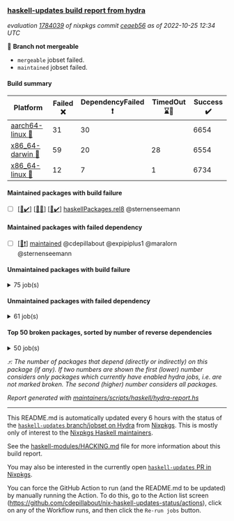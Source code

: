 ### [haskell-updates build report from hydra](https://hydra.nixos.org/jobset/nixpkgs/haskell-updates)
*evaluation [1784039](https://hydra.nixos.org/eval/1784039) of nixpkgs commit [ceaeb56](https://github.com/NixOS/nixpkgs/commits/ceaeb561339694b93e9920c88c0d85b774090a0f) as of 2022-10-25 12:34 UTC*

:red_circle: **Branch not mergeable**
  * `mergeable` jobset failed.
  * `maintained` jobset failed.

#### Build summary

 | Platform | Failed :x: | DependencyFailed :heavy_exclamation_mark: | TimedOut :hourglass::no_entry_sign: | Success :heavy_check_mark: | 
 | --- | --- | --- | --- | --- | 
 | [aarch64-linux :iphone:](https://hydra.nixos.org/eval/1784039?filter=.aarch64-linux) | 31 | 30 |  | 6654 | 
 | [x86_64-darwin :apple:](https://hydra.nixos.org/eval/1784039?filter=.x86_64-darwin) | 59 | 20 | 28 | 6554 | 
 | [x86_64-linux :penguin:](https://hydra.nixos.org/eval/1784039?filter=.x86_64-linux) | 12 | 7 | 1 | 6734 | 
#### Maintained packages with build failure
- [ ] [[:iphone::heavy_check_mark:]](https://hydra.nixos.org/build/196421807) [[:apple::x:]](https://hydra.nixos.org/build/196413209) [[:penguin::heavy_check_mark:]](https://hydra.nixos.org/build/196423566) [haskellPackages.rel8](https://hydra.nixos.org/eval/1784039?filter=haskellPackages.rel8) @sternenseemann
#### Maintained packages with failed dependency
- [ ] [[:penguin::heavy_exclamation_mark:]](https://hydra.nixos.org/build/196426878) [maintained](https://hydra.nixos.org/eval/1784039?filter=maintained) @cdepillabout @expipiplus1 @maralorn @sternenseemann
#### Unmaintained packages with build failure
<details><summary>75 job(s) </summary>

- [ ] [[:iphone::x:]](https://hydra.nixos.org/build/196419181) [[:apple::heavy_check_mark:]](https://hydra.nixos.org/build/196410503) [[:penguin::heavy_check_mark:]](https://hydra.nixos.org/build/196413801) [haskellPackages.OrderedBits](https://hydra.nixos.org/eval/1784039?filter=haskellPackages.OrderedBits)  :arrow_heading_up: 5 | 36
- [ ] [[:iphone::heavy_check_mark:]](https://hydra.nixos.org/build/196404777) [[:apple::x:]](https://hydra.nixos.org/build/196416838) [[:penguin::heavy_check_mark:]](https://hydra.nixos.org/build/196420870) [haskellPackages.persistent-postgresql](https://hydra.nixos.org/eval/1784039?filter=haskellPackages.persistent-postgresql)  :arrow_heading_up: 5 | 24
- [ ] [[:iphone::x:]](https://hydra.nixos.org/build/196410164) [[:apple::heavy_check_mark:]](https://hydra.nixos.org/build/196411832) [[:penguin::heavy_check_mark:]](https://hydra.nixos.org/build/196412240) [haskellPackages.hw-json-simd](https://hydra.nixos.org/eval/1784039?filter=haskellPackages.hw-json-simd)  :arrow_heading_up: 4 | 8
- [ ] [[:iphone::x:]](https://hydra.nixos.org/build/196404666) [[:apple::heavy_check_mark:]](https://hydra.nixos.org/build/196419446) [[:penguin::heavy_check_mark:]](https://hydra.nixos.org/build/196404874) [haskellPackages.hw-simd](https://hydra.nixos.org/eval/1784039?filter=haskellPackages.hw-simd)  :arrow_heading_up: 4 | 8
- [ ] [[:iphone::x:]](https://hydra.nixos.org/build/196424852) [[:apple::x:]](https://hydra.nixos.org/build/196404831) [[:penguin::x:]](https://hydra.nixos.org/build/196419990) [haskellPackages.country](https://hydra.nixos.org/eval/1784039?filter=haskellPackages.country)  :arrow_heading_up: 2 | 2
- [ ] [[:iphone::x:]](https://hydra.nixos.org/build/196416598) [[:apple::heavy_check_mark:]](https://hydra.nixos.org/build/196421182) [[:penguin::heavy_check_mark:]](https://hydra.nixos.org/build/196423117) [haskellPackages.long-double](https://hydra.nixos.org/eval/1784039?filter=haskellPackages.long-double)  :arrow_heading_up: 2 | 2
- [ ] [[:iphone::x:]](https://hydra.nixos.org/build/196414531) [[:apple::x:]](https://hydra.nixos.org/build/196416009) [[:penguin::x:]](https://hydra.nixos.org/build/196412909) [haskellPackages.om-http](https://hydra.nixos.org/eval/1784039?filter=haskellPackages.om-http)  :arrow_heading_up: 2 | 2
- [ ] [[:iphone::x:]](https://hydra.nixos.org/build/196410842) [[:apple::x:]](https://hydra.nixos.org/build/196409180) [[:penguin::heavy_check_mark:]](https://hydra.nixos.org/build/196421434) [haskellPackages.quic](https://hydra.nixos.org/eval/1784039?filter=haskellPackages.quic)  :arrow_heading_up: 2 | 2
- [ ] [[:iphone::x:]](https://hydra.nixos.org/build/196406329) [[:apple::heavy_check_mark:]](https://hydra.nixos.org/build/196406423) [[:penguin::heavy_check_mark:]](https://hydra.nixos.org/build/196424340) [haskellPackages.freetype2](https://hydra.nixos.org/eval/1784039?filter=haskellPackages.freetype2)  :arrow_heading_up: 1 | 8
- [ ] [[:iphone::x:]](https://hydra.nixos.org/build/196409748) [[:apple::x:]](https://hydra.nixos.org/build/196406980) [[:penguin::x:]](https://hydra.nixos.org/build/196414889) [haskellPackages.union](https://hydra.nixos.org/eval/1784039?filter=haskellPackages.union)  :arrow_heading_up: 1 | 3
- [ ] [[:iphone::x:]](https://hydra.nixos.org/build/196419959) [[:apple::x:]](https://hydra.nixos.org/build/196405842) [[:penguin::heavy_check_mark:]](https://hydra.nixos.org/build/196420157) [haskellPackages.easytensor](https://hydra.nixos.org/eval/1784039?filter=haskellPackages.easytensor)  :arrow_heading_up: 1 | 1
- [ ] [[:iphone::x:]](https://hydra.nixos.org/build/196421209) [[:apple::x:]](https://hydra.nixos.org/build/196417133) [[:penguin::x:]](https://hydra.nixos.org/build/196414810) [haskellPackages.hoauth2-providers](https://hydra.nixos.org/eval/1784039?filter=haskellPackages.hoauth2-providers)  :arrow_heading_up: 1 | 1
- [ ] [[:iphone::x:]](https://hydra.nixos.org/build/196407823) [[:apple::heavy_check_mark:]](https://hydra.nixos.org/build/196413034) [[:penguin::heavy_check_mark:]](https://hydra.nixos.org/build/196419521) [haskellPackages.nlopt-haskell](https://hydra.nixos.org/eval/1784039?filter=haskellPackages.nlopt-haskell)  :arrow_heading_up: 1 | 1
- [ ] [[:iphone::heavy_check_mark:]](https://hydra.nixos.org/build/196404810) [[:apple::x:]](https://hydra.nixos.org/build/196411527) [[:penguin::heavy_check_mark:]](https://hydra.nixos.org/build/196417910) [haskellPackages.om-time](https://hydra.nixos.org/eval/1784039?filter=haskellPackages.om-time)  :arrow_heading_up: 1 | 1
- [ ] [[:iphone::x:]](https://hydra.nixos.org/build/196423680) [[:apple::hourglass::no_entry_sign:]](https://hydra.nixos.org/build/196422816) [[:penguin::heavy_check_mark:]](https://hydra.nixos.org/build/196421172) [haskellPackages.swisstable](https://hydra.nixos.org/eval/1784039?filter=haskellPackages.swisstable)  :arrow_heading_up: 1 | 1
- [ ] [[:iphone::x:]](https://hydra.nixos.org/build/196405687) [[:apple::heavy_check_mark:]](https://hydra.nixos.org/build/196408197) [[:penguin::heavy_check_mark:]](https://hydra.nixos.org/build/196422914) [haskellPackages.unicode-properties](https://hydra.nixos.org/eval/1784039?filter=haskellPackages.unicode-properties)  :arrow_heading_up: 1 | 1
- [ ] [[:iphone::x:]](https://hydra.nixos.org/build/196414378) [[:apple::heavy_check_mark:]](https://hydra.nixos.org/build/196413912) [[:penguin::heavy_check_mark:]](https://hydra.nixos.org/build/196410936) [haskellPackages.flatparse](https://hydra.nixos.org/eval/1784039?filter=haskellPackages.flatparse)  :arrow_heading_up: 0 | 15
- [ ] [[:iphone::x:]](https://hydra.nixos.org/build/196411763) [[:apple::x:]](https://hydra.nixos.org/build/196417019) [[:penguin::x:]](https://hydra.nixos.org/build/196405427) [haskellPackages.incipit](https://hydra.nixos.org/eval/1784039?filter=haskellPackages.incipit)  :arrow_heading_up: 0 | 11
- [ ] [[:iphone::heavy_check_mark:]](https://hydra.nixos.org/build/196405726) [[:apple::x:]](https://hydra.nixos.org/build/196420513) [[:penguin::heavy_check_mark:]](https://hydra.nixos.org/build/196421587) [haskellPackages.PyF](https://hydra.nixos.org/eval/1784039?filter=haskellPackages.PyF)  :arrow_heading_up: 0 | 4
- [ ] [[:iphone::heavy_check_mark:]](https://hydra.nixos.org/build/196404311) [[:apple::x:]](https://hydra.nixos.org/build/196404661) [[:penguin::heavy_check_mark:]](https://hydra.nixos.org/build/196404870) [haskellPackages.hmidi](https://hydra.nixos.org/eval/1784039?filter=haskellPackages.hmidi)  :arrow_heading_up: 0 | 4
- [ ] [[:iphone::heavy_check_mark:]](https://hydra.nixos.org/build/196404780) [[:apple::x:]](https://hydra.nixos.org/build/196406613) [[:penguin::heavy_check_mark:]](https://hydra.nixos.org/build/196407410) [haskellPackages.json-rpc](https://hydra.nixos.org/eval/1784039?filter=haskellPackages.json-rpc)  :arrow_heading_up: 0 | 2
- [ ] [[:iphone::heavy_check_mark:]](https://hydra.nixos.org/build/196414516) [[:apple::x:]](https://hydra.nixos.org/build/196405282) [[:penguin::heavy_check_mark:]](https://hydra.nixos.org/build/196409937) [haskellPackages.posix-socket](https://hydra.nixos.org/eval/1784039?filter=haskellPackages.posix-socket)  :arrow_heading_up: 0 | 2
- [ ] [[:iphone::heavy_check_mark:]](https://hydra.nixos.org/build/196406736) [[:apple::x:]](https://hydra.nixos.org/build/196421247) [[:penguin::heavy_check_mark:]](https://hydra.nixos.org/build/196412026) [haskellPackages.gi-gdkx11](https://hydra.nixos.org/eval/1784039?filter=haskellPackages.gi-gdkx11)  :arrow_heading_up: 0 | 1
- [ ] [[:iphone::heavy_check_mark:]](https://hydra.nixos.org/build/196420329) [[:apple::x:]](https://hydra.nixos.org/build/196420237) [[:penguin::heavy_check_mark:]](https://hydra.nixos.org/build/196415426) [haskellPackages.hamid](https://hydra.nixos.org/eval/1784039?filter=haskellPackages.hamid)  :arrow_heading_up: 0 | 1
- [ ] [[:iphone::heavy_check_mark:]](https://hydra.nixos.org/build/196421142) [[:apple::x:]](https://hydra.nixos.org/build/196406128) [[:penguin::heavy_check_mark:]](https://hydra.nixos.org/build/196414969) [haskellPackages.hmatrix-morpheus](https://hydra.nixos.org/eval/1784039?filter=haskellPackages.hmatrix-morpheus)  :arrow_heading_up: 0 | 1
- [ ] [[:iphone::heavy_check_mark:]](https://hydra.nixos.org/build/196414104) [[:apple::x:]](https://hydra.nixos.org/build/196419330) [[:penguin::heavy_check_mark:]](https://hydra.nixos.org/build/196405530) [haskellPackages.huckleberry](https://hydra.nixos.org/eval/1784039?filter=haskellPackages.huckleberry)  :arrow_heading_up: 0 | 1
- [ ] [[:iphone::x:]](https://hydra.nixos.org/build/196409957) [[:apple::heavy_check_mark:]](https://hydra.nixos.org/build/196410800) [[:penguin::heavy_check_mark:]](https://hydra.nixos.org/build/196406050) [haskellPackages.picosat](https://hydra.nixos.org/eval/1784039?filter=haskellPackages.picosat)  :arrow_heading_up: 0 | 1
- [ ] [[:iphone::heavy_check_mark:]](https://hydra.nixos.org/build/196422932) [[:apple::x:]](https://hydra.nixos.org/build/196417135) [[:penguin::heavy_check_mark:]](https://hydra.nixos.org/build/196404538) [haskellPackages.select](https://hydra.nixos.org/eval/1784039?filter=haskellPackages.select)  :arrow_heading_up: 0 | 1
- [ ] [[:iphone::heavy_check_mark:]](https://hydra.nixos.org/build/196422763) [[:apple::x:]](https://hydra.nixos.org/build/196404284) [[:penguin::heavy_check_mark:]](https://hydra.nixos.org/build/196421351) [haskellPackages.sysinfo](https://hydra.nixos.org/eval/1784039?filter=haskellPackages.sysinfo)  :arrow_heading_up: 0 | 1
- [ ] [[:iphone::heavy_check_mark:]](https://hydra.nixos.org/build/196405836) [[:apple::x:]](https://hydra.nixos.org/build/196404298) [[:penguin::heavy_check_mark:]](https://hydra.nixos.org/build/196407756) [haskellPackages.FractalArt](https://hydra.nixos.org/eval/1784039?filter=haskellPackages.FractalArt) 
- [ ] [[:iphone::x:]](https://hydra.nixos.org/build/196405484) [[:apple::heavy_check_mark:]](https://hydra.nixos.org/build/196407541) [[:penguin::heavy_check_mark:]](https://hydra.nixos.org/build/196409984) [haskellPackages.HsASA](https://hydra.nixos.org/eval/1784039?filter=haskellPackages.HsASA) 
- [ ] [[:iphone::x:]](https://hydra.nixos.org/build/196415896) [[:apple::x:]](https://hydra.nixos.org/build/196417770) [[:penguin::x:]](https://hydra.nixos.org/build/196413483) [haskellPackages.brick-panes](https://hydra.nixos.org/eval/1784039?filter=haskellPackages.brick-panes) 
- [ ] [[:iphone::heavy_check_mark:]](https://hydra.nixos.org/build/196414727) [[:apple::x:]](https://hydra.nixos.org/build/196417614) [[:penguin::heavy_check_mark:]](https://hydra.nixos.org/build/196422839) [haskellPackages.chiphunk](https://hydra.nixos.org/eval/1784039?filter=haskellPackages.chiphunk) 
- [ ] [[:iphone::x:]](https://hydra.nixos.org/build/196414618) [[:apple::heavy_check_mark:]](https://hydra.nixos.org/build/196407281) [[:penguin::heavy_check_mark:]](https://hydra.nixos.org/build/196410128) [haskellPackages.comfort-fftw](https://hydra.nixos.org/eval/1784039?filter=haskellPackages.comfort-fftw) 
- [ ] [[:iphone::heavy_check_mark:]](https://hydra.nixos.org/build/196415955) [[:apple::x:]](https://hydra.nixos.org/build/196422834) [[:penguin::heavy_check_mark:]](https://hydra.nixos.org/build/196417145) [haskellPackages.epub-tools](https://hydra.nixos.org/eval/1784039?filter=haskellPackages.epub-tools) 
- [ ] [[:iphone::heavy_check_mark:]](https://hydra.nixos.org/build/196406840) [[:apple::x:]](https://hydra.nixos.org/build/196412815) [[:penguin::heavy_check_mark:]](https://hydra.nixos.org/build/196420983) [haskellPackages.fudgets](https://hydra.nixos.org/eval/1784039?filter=haskellPackages.fudgets) 
- [ ] [[:iphone::heavy_check_mark:]](https://hydra.nixos.org/build/196423355) [[:apple::x:]](https://hydra.nixos.org/build/196421561) [[:penguin::heavy_check_mark:]](https://hydra.nixos.org/build/196422326) [haskellPackages.ghc-gc-hook](https://hydra.nixos.org/eval/1784039?filter=haskellPackages.ghc-gc-hook) 
- [ ] [[:apple::x:]](https://hydra.nixos.org/build/196409032) [haskellPackages.gi-gtkosxapplication](https://hydra.nixos.org/eval/1784039?filter=haskellPackages.gi-gtkosxapplication) 
- [ ] [[:iphone::x:]](https://hydra.nixos.org/build/196411975) [[:penguin::heavy_check_mark:]](https://hydra.nixos.org/build/196415100) [haskellPackages.gnome-keyring](https://hydra.nixos.org/eval/1784039?filter=haskellPackages.gnome-keyring) 
- [ ] [[:apple::x:]](https://hydra.nixos.org/build/196411014) [haskellPackages.gtk-mac-integration](https://hydra.nixos.org/eval/1784039?filter=haskellPackages.gtk-mac-integration) 
- [ ] [[:iphone::heavy_check_mark:]](https://hydra.nixos.org/build/196406571) [[:apple::x:]](https://hydra.nixos.org/build/196419762) [[:penguin::heavy_check_mark:]](https://hydra.nixos.org/build/196423902) [haskellPackages.gtk-traymanager](https://hydra.nixos.org/eval/1784039?filter=haskellPackages.gtk-traymanager) 
- [ ] [[:apple::x:]](https://hydra.nixos.org/build/196422848) [haskellPackages.gtk3-mac-integration](https://hydra.nixos.org/eval/1784039?filter=haskellPackages.gtk3-mac-integration) 
- [ ] [[:iphone::heavy_check_mark:]](https://hydra.nixos.org/build/196404881) [[:apple::x:]](https://hydra.nixos.org/build/196405673) [[:penguin::heavy_check_mark:]](https://hydra.nixos.org/build/196418904) [haskellPackages.hasql-th](https://hydra.nixos.org/eval/1784039?filter=haskellPackages.hasql-th) 
- [ ] [[:iphone::heavy_check_mark:]](https://hydra.nixos.org/build/196423052) [[:apple::x:]](https://hydra.nixos.org/build/196414907) [[:penguin::heavy_check_mark:]](https://hydra.nixos.org/build/196416429) [haskellPackages.hid](https://hydra.nixos.org/eval/1784039?filter=haskellPackages.hid) 
- [ ] [[:iphone::heavy_check_mark:]](https://hydra.nixos.org/build/196415496) [[:apple::x:]](https://hydra.nixos.org/build/196405774) [[:penguin::heavy_check_mark:]](https://hydra.nixos.org/build/196415190) [haskellPackages.highlight](https://hydra.nixos.org/eval/1784039?filter=haskellPackages.highlight) 
- [ ] [[:iphone::x:]](https://hydra.nixos.org/build/196406900) [[:apple::hourglass::no_entry_sign:]](https://hydra.nixos.org/build/196411967) [[:penguin::x:]](https://hydra.nixos.org/build/196404695) [haskellPackages.hslua-list](https://hydra.nixos.org/eval/1784039?filter=haskellPackages.hslua-list) 
- [ ] [[:iphone::heavy_check_mark:]](https://hydra.nixos.org/build/196419952) [[:apple::x:]](https://hydra.nixos.org/build/196408502) [[:penguin::heavy_check_mark:]](https://hydra.nixos.org/build/196404381) [haskellPackages.hsshellscript](https://hydra.nixos.org/eval/1784039?filter=haskellPackages.hsshellscript) 
- [ ] [[:iphone::heavy_check_mark:]](https://hydra.nixos.org/build/196409451) [[:apple::x:]](https://hydra.nixos.org/build/196424649) [[:penguin::heavy_check_mark:]](https://hydra.nixos.org/build/196418643) [haskellPackages.hssourceinfo](https://hydra.nixos.org/eval/1784039?filter=haskellPackages.hssourceinfo) 
- [ ] [[:iphone::x:]](https://hydra.nixos.org/build/196413166) [[:apple::x:]](https://hydra.nixos.org/build/196406507) [[:penguin::x:]](https://hydra.nixos.org/build/196413743) [haskellPackages.hxmppc](https://hydra.nixos.org/eval/1784039?filter=haskellPackages.hxmppc) 
- [ ] [[:iphone::heavy_check_mark:]](https://hydra.nixos.org/build/196408762) [[:apple::x:]](https://hydra.nixos.org/build/196421083) [[:penguin::heavy_check_mark:]](https://hydra.nixos.org/build/196406479) [haskellPackages.intricacy](https://hydra.nixos.org/eval/1784039?filter=haskellPackages.intricacy) 
- [ ] [[:iphone::heavy_check_mark:]](https://hydra.nixos.org/build/196417965) [[:apple::x:]](https://hydra.nixos.org/build/196409735) [[:penguin::heavy_check_mark:]](https://hydra.nixos.org/build/196422092) [haskellPackages.ipcvar](https://hydra.nixos.org/eval/1784039?filter=haskellPackages.ipcvar) 
- [ ] [[:iphone::x:]](https://hydra.nixos.org/build/196420225) [[:apple::heavy_check_mark:]](https://hydra.nixos.org/build/196421431) [[:penguin::heavy_check_mark:]](https://hydra.nixos.org/build/196420524) [haskellPackages.jammittools](https://hydra.nixos.org/eval/1784039?filter=haskellPackages.jammittools) 
- [ ] [[:apple::x:]](https://hydra.nixos.org/build/196406605) [haskellPackages.kqueue](https://hydra.nixos.org/eval/1784039?filter=haskellPackages.kqueue) 
- [ ] [[:iphone::heavy_check_mark:]](https://hydra.nixos.org/build/196423701) [[:apple::x:]](https://hydra.nixos.org/build/196418472) [[:penguin::heavy_check_mark:]](https://hydra.nixos.org/build/196424451) [haskellPackages.linux-framebuffer](https://hydra.nixos.org/eval/1784039?filter=haskellPackages.linux-framebuffer) 
- [ ] [[:iphone::heavy_check_mark:]](https://hydra.nixos.org/build/196415646) [[:apple::x:]](https://hydra.nixos.org/build/196413167) [[:penguin::heavy_check_mark:]](https://hydra.nixos.org/build/196414637) [haskellPackages.mediawiki2latex](https://hydra.nixos.org/eval/1784039?filter=haskellPackages.mediawiki2latex) 
- [ ] [[:iphone::heavy_check_mark:]](https://hydra.nixos.org/build/196419744) [[:apple::x:]](https://hydra.nixos.org/build/196413047) [[:penguin::heavy_check_mark:]](https://hydra.nixos.org/build/196412621) [haskellPackages.memfd](https://hydra.nixos.org/eval/1784039?filter=haskellPackages.memfd) 
- [ ] [[:iphone::heavy_check_mark:]](https://hydra.nixos.org/build/196421754) [[:apple::x:]](https://hydra.nixos.org/build/196409698) [[:penguin::heavy_check_mark:]](https://hydra.nixos.org/build/196411825) [haskellPackages.mercury-api](https://hydra.nixos.org/eval/1784039?filter=haskellPackages.mercury-api) 
- [ ] [[:iphone::x:]](https://hydra.nixos.org/build/196420356) [[:apple::x:]](https://hydra.nixos.org/build/196421409) [[:penguin::x:]](https://hydra.nixos.org/build/196416775) [haskellPackages.named-binary-tag](https://hydra.nixos.org/eval/1784039?filter=haskellPackages.named-binary-tag) 
- [ ] [[:iphone::heavy_check_mark:]](https://hydra.nixos.org/build/196415254) [[:apple::x:]](https://hydra.nixos.org/build/196407929) [[:penguin::heavy_check_mark:]](https://hydra.nixos.org/build/196413491) [haskellPackages.nix-serve-ng](https://hydra.nixos.org/eval/1784039?filter=haskellPackages.nix-serve-ng) 
- [ ] [[:iphone::heavy_check_mark:]](https://hydra.nixos.org/build/196418636) [[:apple::x:]](https://hydra.nixos.org/build/196414940) [[:penguin::heavy_check_mark:]](https://hydra.nixos.org/build/196405244) [haskellPackages.phatsort](https://hydra.nixos.org/eval/1784039?filter=haskellPackages.phatsort) 
- [ ] [[:iphone::heavy_check_mark:]](https://hydra.nixos.org/build/196420631) [[:apple::x:]](https://hydra.nixos.org/build/196412790) [[:penguin::heavy_check_mark:]](https://hydra.nixos.org/build/196413895) [haskellPackages.ping-wrapper](https://hydra.nixos.org/eval/1784039?filter=haskellPackages.ping-wrapper) 
- [ ] [[:iphone::heavy_check_mark:]](https://hydra.nixos.org/build/196415295) [[:apple::x:]](https://hydra.nixos.org/build/196418054) [[:penguin::heavy_check_mark:]](https://hydra.nixos.org/build/196415808) [haskellPackages.procex](https://hydra.nixos.org/eval/1784039?filter=haskellPackages.procex) 
- [ ] [[:iphone::x:]](https://hydra.nixos.org/build/196419980) [[:apple::x:]](https://hydra.nixos.org/build/196415687) [[:penguin::x:]](https://hydra.nixos.org/build/196417900) [haskellPackages.quickcheck-lockstep](https://hydra.nixos.org/eval/1784039?filter=haskellPackages.quickcheck-lockstep) 
- [ ] [[:iphone::x:]](https://hydra.nixos.org/build/196411469) [[:apple::heavy_check_mark:]](https://hydra.nixos.org/build/196420163) [[:penguin::heavy_check_mark:]](https://hydra.nixos.org/build/196407467) [haskellPackages.risc386](https://hydra.nixos.org/eval/1784039?filter=haskellPackages.risc386) 
- [ ] [[:iphone::heavy_check_mark:]](https://hydra.nixos.org/build/196419908) [[:apple::x:]](https://hydra.nixos.org/build/196413327) [[:penguin::heavy_check_mark:]](https://hydra.nixos.org/build/196409061) [haskellPackages.sfml-audio](https://hydra.nixos.org/eval/1784039?filter=haskellPackages.sfml-audio) 
- [ ] [[:iphone::heavy_check_mark:]](https://hydra.nixos.org/build/196412072) [[:apple::x:]](https://hydra.nixos.org/build/196415307) [[:penguin::heavy_check_mark:]](https://hydra.nixos.org/build/196410900) [haskellPackages.shared-memory](https://hydra.nixos.org/eval/1784039?filter=haskellPackages.shared-memory) 
- [ ] [[:iphone::x:]](https://hydra.nixos.org/build/196416387) [[:apple::x:]](https://hydra.nixos.org/build/196423172) [[:penguin::heavy_check_mark:]](https://hydra.nixos.org/build/196413707) [haskellPackages.slugify](https://hydra.nixos.org/eval/1784039?filter=haskellPackages.slugify) 
- [ ] [[:iphone::x:]](https://hydra.nixos.org/build/196424322) [[:apple::x:]](https://hydra.nixos.org/build/196411723) [[:penguin::x:]](https://hydra.nixos.org/build/196416287) [haskellPackages.swarm](https://hydra.nixos.org/eval/1784039?filter=haskellPackages.swarm) 
- [ ] [[:iphone::heavy_check_mark:]](https://hydra.nixos.org/build/196415161) [[:apple::x:]](https://hydra.nixos.org/build/196419440) [[:penguin::heavy_check_mark:]](https://hydra.nixos.org/build/196407591) [haskellPackages.tailfile-hinotify](https://hydra.nixos.org/eval/1784039?filter=haskellPackages.tailfile-hinotify) 
- [ ] [[:iphone::x:]](https://hydra.nixos.org/build/196422334) [[:apple::x:]](https://hydra.nixos.org/build/196418406) [[:penguin::x:]](https://hydra.nixos.org/build/196421460) [haskellPackages.test-lib](https://hydra.nixos.org/eval/1784039?filter=haskellPackages.test-lib) 
- [ ] [[:iphone::x:]](https://hydra.nixos.org/build/196413795) [[:apple::heavy_check_mark:]](https://hydra.nixos.org/build/196414695) [[:penguin::heavy_check_mark:]](https://hydra.nixos.org/build/196416632) [haskellPackages.wiringPi](https://hydra.nixos.org/eval/1784039?filter=haskellPackages.wiringPi) 
- [ ] [[:iphone::heavy_check_mark:]](https://hydra.nixos.org/build/196411339) [[:apple::x:]](https://hydra.nixos.org/build/196406099) [[:penguin::heavy_check_mark:]](https://hydra.nixos.org/build/196416612) [haskellPackages.xmonad-utils](https://hydra.nixos.org/eval/1784039?filter=haskellPackages.xmonad-utils) 
- [ ] [[:iphone::heavy_check_mark:]](https://hydra.nixos.org/build/196416033) [[:apple::x:]](https://hydra.nixos.org/build/196415892) [[:penguin::heavy_check_mark:]](https://hydra.nixos.org/build/196405200) [haskellPackages.yoga](https://hydra.nixos.org/eval/1784039?filter=haskellPackages.yoga) 
- [ ] [[:iphone::heavy_check_mark:]](https://hydra.nixos.org/build/196413019) [[:apple::x:]](https://hydra.nixos.org/build/196410691) [[:penguin::heavy_check_mark:]](https://hydra.nixos.org/build/196414757) [haskellPackages.zot](https://hydra.nixos.org/eval/1784039?filter=haskellPackages.zot) 
- [ ] [[:iphone::heavy_check_mark:]](https://hydra.nixos.org/build/196423616) [[:apple::x:]](https://hydra.nixos.org/build/196419599) [[:penguin::heavy_check_mark:]](https://hydra.nixos.org/build/196404486) [haskellPackages.zxcvbn-c](https://hydra.nixos.org/eval/1784039?filter=haskellPackages.zxcvbn-c) 
</details>

#### Unmaintained packages with failed dependency
<details><summary>61 job(s) </summary>

- [ ] [[:iphone::heavy_check_mark:]](https://hydra.nixos.org/build/196417357) [[:apple::heavy_exclamation_mark:]](https://hydra.nixos.org/build/196416817) [[:penguin::heavy_check_mark:]](https://hydra.nixos.org/build/196423706) [haskellPackages.esqueleto](https://hydra.nixos.org/eval/1784039?filter=haskellPackages.esqueleto)  :arrow_heading_up: 5 | 22
- [ ] [[:iphone::heavy_exclamation_mark:]](https://hydra.nixos.org/build/196416061) [[:apple::heavy_check_mark:]](https://hydra.nixos.org/build/196420657) [[:penguin::heavy_check_mark:]](https://hydra.nixos.org/build/196404375) [haskellPackages.PrimitiveArray](https://hydra.nixos.org/eval/1784039?filter=haskellPackages.PrimitiveArray)  :arrow_heading_up: 4 | 35
- [ ] [hpack](https://hydra.nixos.org/eval/1784039?filter=hpack)  :arrow_heading_up: 4 | 14
  - [[:iphone::heavy_check_mark:]](https://hydra.nixos.org/build/196410349) [[:apple::heavy_check_mark:]](https://hydra.nixos.org/build/196422628) [[:penguin::heavy_check_mark:]](https://hydra.nixos.org/build/196404708) [toplevel](https://hydra.nixos.org/eval/1784039?filter=hpack)
  - [[:iphone::heavy_check_mark:]](https://hydra.nixos.org/build/196413270) [[:apple::heavy_check_mark:]](https://hydra.nixos.org/build/196422105) [[:penguin::heavy_check_mark:]](https://hydra.nixos.org/build/196420330) [haskell.packages.ghc8107](https://hydra.nixos.org/eval/1784039?filter=haskell.packages.ghc8107.hpack)
  - [[:iphone::heavy_check_mark:]](https://hydra.nixos.org/build/196412578) [[:apple::heavy_check_mark:]](https://hydra.nixos.org/build/196421947) [[:penguin::heavy_check_mark:]](https://hydra.nixos.org/build/196413020) [haskell.packages.ghc884](https://hydra.nixos.org/eval/1784039?filter=haskell.packages.ghc884.hpack)
  - [[:iphone::heavy_check_mark:]](https://hydra.nixos.org/build/196421895) [[:apple::heavy_check_mark:]](https://hydra.nixos.org/build/196415491) [[:penguin::heavy_check_mark:]](https://hydra.nixos.org/build/196408410) [haskell.packages.ghc902](https://hydra.nixos.org/eval/1784039?filter=haskell.packages.ghc902.hpack)
  - [[:iphone::heavy_check_mark:]](https://hydra.nixos.org/build/196417023) [[:apple::heavy_check_mark:]](https://hydra.nixos.org/build/196413192) [[:penguin::heavy_check_mark:]](https://hydra.nixos.org/build/196404905) [haskell.packages.ghc924](https://hydra.nixos.org/eval/1784039?filter=haskell.packages.ghc924.hpack)
  - [[:iphone::heavy_exclamation_mark:]](https://hydra.nixos.org/build/196418155) [[:apple::hourglass::no_entry_sign:]](https://hydra.nixos.org/build/196423985) [[:penguin::heavy_check_mark:]](https://hydra.nixos.org/build/196408177) [haskell.packages.ghc942](https://hydra.nixos.org/eval/1784039?filter=haskell.packages.ghc942.hpack)
  - [[:iphone::heavy_check_mark:]](https://hydra.nixos.org/build/196422379) [[:apple::heavy_check_mark:]](https://hydra.nixos.org/build/196419683) [[:penguin::heavy_check_mark:]](https://hydra.nixos.org/build/196404998) [haskellPackages](https://hydra.nixos.org/eval/1784039?filter=haskellPackages.hpack)
- [ ] [[:iphone::heavy_exclamation_mark:]](https://hydra.nixos.org/build/196418651) [[:apple::heavy_check_mark:]](https://hydra.nixos.org/build/196416044) [[:penguin::heavy_check_mark:]](https://hydra.nixos.org/build/196406499) [haskellPackages.BiobaseTypes](https://hydra.nixos.org/eval/1784039?filter=haskellPackages.BiobaseTypes)  :arrow_heading_up: 3 | 21
- [ ] [[:iphone::heavy_exclamation_mark:]](https://hydra.nixos.org/build/196420190) [[:apple::heavy_check_mark:]](https://hydra.nixos.org/build/196416211) [[:penguin::heavy_check_mark:]](https://hydra.nixos.org/build/196418220) [haskellPackages.hw-json-standard-cursor](https://hydra.nixos.org/eval/1784039?filter=haskellPackages.hw-json-standard-cursor)  :arrow_heading_up: 2 | 6
- [ ] [[:iphone::heavy_exclamation_mark:]](https://hydra.nixos.org/build/196424186) [[:apple::heavy_check_mark:]](https://hydra.nixos.org/build/196414471) [[:penguin::heavy_check_mark:]](https://hydra.nixos.org/build/196417378) [haskellPackages.hw-json-simple-cursor](https://hydra.nixos.org/eval/1784039?filter=haskellPackages.hw-json-simple-cursor)  :arrow_heading_up: 2 | 4
- [ ] [[:iphone::heavy_exclamation_mark:]](https://hydra.nixos.org/build/196418713) [[:apple::heavy_check_mark:]](https://hydra.nixos.org/build/196420289) [[:penguin::heavy_check_mark:]](https://hydra.nixos.org/build/196413517) [haskellPackages.BiobaseENA](https://hydra.nixos.org/eval/1784039?filter=haskellPackages.BiobaseENA)  :arrow_heading_up: 1 | 18
- [ ] [hoogle](https://hydra.nixos.org/eval/1784039?filter=hoogle)  :arrow_heading_up: 1 | 3
  - [[:iphone::heavy_check_mark:]](https://hydra.nixos.org/build/196422115) [[:apple::heavy_check_mark:]](https://hydra.nixos.org/build/196405881) [[:penguin::heavy_check_mark:]](https://hydra.nixos.org/build/196423603) [haskell.packages.ghc8107](https://hydra.nixos.org/eval/1784039?filter=haskell.packages.ghc8107.hoogle)
  - [[:iphone::heavy_check_mark:]](https://hydra.nixos.org/build/196422786) [[:apple::heavy_check_mark:]](https://hydra.nixos.org/build/196414447) [[:penguin::heavy_check_mark:]](https://hydra.nixos.org/build/196422971) [haskell.packages.ghc884](https://hydra.nixos.org/eval/1784039?filter=haskell.packages.ghc884.hoogle)
  - [[:iphone::heavy_check_mark:]](https://hydra.nixos.org/build/196418055) [[:apple::heavy_check_mark:]](https://hydra.nixos.org/build/196420840) [[:penguin::heavy_check_mark:]](https://hydra.nixos.org/build/196407018) [haskell.packages.ghc902](https://hydra.nixos.org/eval/1784039?filter=haskell.packages.ghc902.hoogle)
  - [[:iphone::heavy_check_mark:]](https://hydra.nixos.org/build/196410717) [[:apple::heavy_check_mark:]](https://hydra.nixos.org/build/196404547) [[:penguin::heavy_check_mark:]](https://hydra.nixos.org/build/196416037) [haskell.packages.ghc924](https://hydra.nixos.org/eval/1784039?filter=haskell.packages.ghc924.hoogle)
  - [[:iphone::heavy_exclamation_mark:]](https://hydra.nixos.org/build/196417447) [[:apple::hourglass::no_entry_sign:]](https://hydra.nixos.org/build/196420767) [[:penguin::heavy_check_mark:]](https://hydra.nixos.org/build/196412797) [haskell.packages.ghc942](https://hydra.nixos.org/eval/1784039?filter=haskell.packages.ghc942.hoogle)
  - [[:iphone::heavy_check_mark:]](https://hydra.nixos.org/build/196415131) [[:apple::heavy_check_mark:]](https://hydra.nixos.org/build/196408119) [[:penguin::heavy_check_mark:]](https://hydra.nixos.org/build/196421788) [haskellPackages](https://hydra.nixos.org/eval/1784039?filter=haskellPackages.hoogle)
- [ ] [[:iphone::heavy_exclamation_mark:]](https://hydra.nixos.org/build/196404383) [[:apple::heavy_check_mark:]](https://hydra.nixos.org/build/196414501) [[:penguin::heavy_check_mark:]](https://hydra.nixos.org/build/196419241) [haskellPackages.hw-json](https://hydra.nixos.org/eval/1784039?filter=haskellPackages.hw-json)  :arrow_heading_up: 1 | 3
- [ ] [[:iphone::heavy_exclamation_mark:]](https://hydra.nixos.org/build/196417524) [[:apple::heavy_exclamation_mark:]](https://hydra.nixos.org/build/196410882) [[:penguin::heavy_exclamation_mark:]](https://hydra.nixos.org/build/196417535) [haskellPackages.bcp47](https://hydra.nixos.org/eval/1784039?filter=haskellPackages.bcp47)  :arrow_heading_up: 1 | 1
- [ ] [[:iphone::heavy_exclamation_mark:]](https://hydra.nixos.org/build/196407642) [[:apple::heavy_exclamation_mark:]](https://hydra.nixos.org/build/196406100) [[:penguin::heavy_check_mark:]](https://hydra.nixos.org/build/196405639) [haskellPackages.http3](https://hydra.nixos.org/eval/1784039?filter=haskellPackages.http3)  :arrow_heading_up: 1 | 1
- [ ] [[:iphone::heavy_exclamation_mark:]](https://hydra.nixos.org/build/196411647) [[:apple::heavy_exclamation_mark:]](https://hydra.nixos.org/build/196408732) [[:penguin::heavy_exclamation_mark:]](https://hydra.nixos.org/build/196404618) [haskellPackages.om-kubernetes](https://hydra.nixos.org/eval/1784039?filter=haskellPackages.om-kubernetes)  :arrow_heading_up: 1 | 1
- [ ] [[:iphone::heavy_check_mark:]](https://hydra.nixos.org/build/196424401) [[:apple::heavy_exclamation_mark:]](https://hydra.nixos.org/build/196420045) [[:penguin::heavy_check_mark:]](https://hydra.nixos.org/build/196413468) [haskellPackages.persistent-postgresql-streaming](https://hydra.nixos.org/eval/1784039?filter=haskellPackages.persistent-postgresql-streaming)  :arrow_heading_up: 1 | 1
- [ ] [[:iphone::heavy_exclamation_mark:]](https://hydra.nixos.org/build/196406706) [[:apple::heavy_check_mark:]](https://hydra.nixos.org/build/196418453) [[:penguin::heavy_check_mark:]](https://hydra.nixos.org/build/196415598) [haskellPackages.BiobaseXNA](https://hydra.nixos.org/eval/1784039?filter=haskellPackages.BiobaseXNA)  :arrow_heading_up: 0 | 17
- [ ] [[:iphone::heavy_exclamation_mark:]](https://hydra.nixos.org/build/196413899) [[:apple::heavy_check_mark:]](https://hydra.nixos.org/build/196421376) [[:penguin::heavy_check_mark:]](https://hydra.nixos.org/build/196419235) [haskellPackages.BiobaseFasta](https://hydra.nixos.org/eval/1784039?filter=haskellPackages.BiobaseFasta)  :arrow_heading_up: 0 | 3
- [ ] [[:iphone::heavy_exclamation_mark:]](https://hydra.nixos.org/build/196415915) [[:apple::heavy_check_mark:]](https://hydra.nixos.org/build/196411921) [[:penguin::heavy_check_mark:]](https://hydra.nixos.org/build/196405221) [haskellPackages.hw-dsv](https://hydra.nixos.org/eval/1784039?filter=haskellPackages.hw-dsv)  :arrow_heading_up: 0 | 3
- [ ] [[:iphone::heavy_exclamation_mark:]](https://hydra.nixos.org/build/196424359) [[:apple::heavy_check_mark:]](https://hydra.nixos.org/build/196409394) [[:penguin::heavy_check_mark:]](https://hydra.nixos.org/build/196421150) [haskellPackages.hw-json-lens](https://hydra.nixos.org/eval/1784039?filter=haskellPackages.hw-json-lens)  :arrow_heading_up: 0 | 1
- [ ] [[:iphone::heavy_check_mark:]](https://hydra.nixos.org/build/196415144) [[:apple::heavy_exclamation_mark:]](https://hydra.nixos.org/build/196422804) [[:penguin::heavy_check_mark:]](https://hydra.nixos.org/build/196421232) [haskellPackages.snaplet-persistent](https://hydra.nixos.org/eval/1784039?filter=haskellPackages.snaplet-persistent)  :arrow_heading_up: 0 | 1
- [ ] [[:apple::heavy_exclamation_mark:]](https://hydra.nixos.org/build/196421393) [[:penguin::heavy_exclamation_mark:]](https://hydra.nixos.org/build/196420936) [haskellPackages.verifiable-expressions](https://hydra.nixos.org/eval/1784039?filter=haskellPackages.verifiable-expressions)  :arrow_heading_up: 0 | 1
- [ ] [[:iphone::heavy_exclamation_mark:]](https://hydra.nixos.org/build/196406130) [[:apple::heavy_check_mark:]](https://hydra.nixos.org/build/196421167) [[:penguin::heavy_check_mark:]](https://hydra.nixos.org/build/196414487) [haskellPackages.align-audio](https://hydra.nixos.org/eval/1784039?filter=haskellPackages.align-audio) 
- [ ] [[:iphone::heavy_exclamation_mark:]](https://hydra.nixos.org/build/196410568) [[:apple::heavy_exclamation_mark:]](https://hydra.nixos.org/build/196414551) [[:penguin::heavy_exclamation_mark:]](https://hydra.nixos.org/build/196405878) [haskellPackages.bcp47-orphans](https://hydra.nixos.org/eval/1784039?filter=haskellPackages.bcp47-orphans) 
- [ ] [cabal2nix-unstable](https://hydra.nixos.org/eval/1784039?filter=cabal2nix-unstable) 
  - [[:iphone::heavy_check_mark:]](https://hydra.nixos.org/build/196424937) [[:apple::heavy_check_mark:]](https://hydra.nixos.org/build/196424947) [[:penguin::heavy_check_mark:]](https://hydra.nixos.org/build/196424934) [haskell.packages.ghc8107](https://hydra.nixos.org/eval/1784039?filter=haskell.packages.ghc8107.cabal2nix-unstable)
  - [[:iphone::heavy_check_mark:]](https://hydra.nixos.org/build/196424939) [[:apple::heavy_check_mark:]](https://hydra.nixos.org/build/196424949) [[:penguin::heavy_check_mark:]](https://hydra.nixos.org/build/196424945) [haskell.packages.ghc884](https://hydra.nixos.org/eval/1784039?filter=haskell.packages.ghc884.cabal2nix-unstable)
  - [[:iphone::heavy_check_mark:]](https://hydra.nixos.org/build/196424935) [[:apple::heavy_check_mark:]](https://hydra.nixos.org/build/196424940) [[:penguin::heavy_check_mark:]](https://hydra.nixos.org/build/196424946) [haskell.packages.ghc902](https://hydra.nixos.org/eval/1784039?filter=haskell.packages.ghc902.cabal2nix-unstable)
  - [[:iphone::heavy_check_mark:]](https://hydra.nixos.org/build/196424930) [[:apple::heavy_check_mark:]](https://hydra.nixos.org/build/196424941) [[:penguin::heavy_check_mark:]](https://hydra.nixos.org/build/196424943) [haskell.packages.ghc924](https://hydra.nixos.org/eval/1784039?filter=haskell.packages.ghc924.cabal2nix-unstable)
  - [[:iphone::heavy_exclamation_mark:]](https://hydra.nixos.org/build/196424948) [[:apple::hourglass::no_entry_sign:]](https://hydra.nixos.org/build/196424942) [[:penguin::heavy_check_mark:]](https://hydra.nixos.org/build/196424944) [haskell.packages.ghc942](https://hydra.nixos.org/eval/1784039?filter=haskell.packages.ghc942.cabal2nix-unstable)
  - [[:iphone::heavy_check_mark:]](https://hydra.nixos.org/build/196424936) [[:apple::heavy_check_mark:]](https://hydra.nixos.org/build/196424938) [[:penguin::heavy_check_mark:]](https://hydra.nixos.org/build/196424933) [haskellPackages](https://hydra.nixos.org/eval/1784039?filter=haskellPackages.cabal2nix-unstable)
- [ ] [[:iphone::heavy_exclamation_mark:]](https://hydra.nixos.org/build/196406227) [[:apple::heavy_exclamation_mark:]](https://hydra.nixos.org/build/196421655) [[:penguin::heavy_check_mark:]](https://hydra.nixos.org/build/196406293) [haskellPackages.easytensor-vulkan](https://hydra.nixos.org/eval/1784039?filter=haskellPackages.easytensor-vulkan) 
- [ ] [[:iphone::heavy_check_mark:]](https://hydra.nixos.org/build/196409286) [[:apple::heavy_exclamation_mark:]](https://hydra.nixos.org/build/196404435) [[:penguin::heavy_check_mark:]](https://hydra.nixos.org/build/196411930) [haskellPackages.espial](https://hydra.nixos.org/eval/1784039?filter=haskellPackages.espial) 
- [ ] [[:iphone::heavy_check_mark:]](https://hydra.nixos.org/build/196414835) [[:apple::heavy_exclamation_mark:]](https://hydra.nixos.org/build/196421081) [[:penguin::heavy_check_mark:]](https://hydra.nixos.org/build/196416236) [haskellPackages.esqueleto-streaming](https://hydra.nixos.org/eval/1784039?filter=haskellPackages.esqueleto-streaming) 
- [ ] [[:iphone::heavy_check_mark:]](https://hydra.nixos.org/build/196418284) [[:apple::heavy_exclamation_mark:]](https://hydra.nixos.org/build/196408785) [[:penguin::heavy_check_mark:]](https://hydra.nixos.org/build/196408260) [haskellPackages.experimenter](https://hydra.nixos.org/eval/1784039?filter=haskellPackages.experimenter) 
- [ ] [[:iphone::heavy_exclamation_mark:]](https://hydra.nixos.org/build/196422142) [[:apple::heavy_check_mark:]](https://hydra.nixos.org/build/196424131) [[:penguin::heavy_check_mark:]](https://hydra.nixos.org/build/196416860) [haskellPackages.harfbuzz-pure](https://hydra.nixos.org/eval/1784039?filter=haskellPackages.harfbuzz-pure) 
- [ ] [[:iphone::heavy_check_mark:]](https://hydra.nixos.org/build/196422478) [[:apple::heavy_exclamation_mark:]](https://hydra.nixos.org/build/196405678) [[:penguin::heavy_check_mark:]](https://hydra.nixos.org/build/196407874) [haskellPackages.heroku-persistent](https://hydra.nixos.org/eval/1784039?filter=haskellPackages.heroku-persistent) 
- [ ] [[:iphone::heavy_exclamation_mark:]](https://hydra.nixos.org/build/196411034) [[:apple::heavy_check_mark:]](https://hydra.nixos.org/build/196419255) [[:penguin::heavy_check_mark:]](https://hydra.nixos.org/build/196423954) [haskellPackages.hmatrix-nlopt](https://hydra.nixos.org/eval/1784039?filter=haskellPackages.hmatrix-nlopt) 
- [ ] [[:iphone::heavy_exclamation_mark:]](https://hydra.nixos.org/build/196424245) [[:apple::heavy_exclamation_mark:]](https://hydra.nixos.org/build/196423305) [[:penguin::heavy_exclamation_mark:]](https://hydra.nixos.org/build/196423322) [haskellPackages.hoauth2-providers-tutorial](https://hydra.nixos.org/eval/1784039?filter=haskellPackages.hoauth2-providers-tutorial) 
- [ ] [[:iphone::heavy_exclamation_mark:]](https://hydra.nixos.org/build/196421891) [[:apple::hourglass::no_entry_sign:]](https://hydra.nixos.org/build/196411243) [[:penguin::heavy_check_mark:]](https://hydra.nixos.org/build/196414901) [haskellPackages.hs-swisstable-hashtables-class](https://hydra.nixos.org/eval/1784039?filter=haskellPackages.hs-swisstable-hashtables-class) 
- [ ] [[:iphone::heavy_exclamation_mark:]](https://hydra.nixos.org/build/196414958) [[:apple::heavy_check_mark:]](https://hydra.nixos.org/build/196418504) [[:penguin::heavy_check_mark:]](https://hydra.nixos.org/build/196405818) [haskellPackages.hw-simd-cli](https://hydra.nixos.org/eval/1784039?filter=haskellPackages.hw-simd-cli) 
- [ ] [[:iphone::heavy_exclamation_mark:]](https://hydra.nixos.org/build/196408744) [[:apple::heavy_exclamation_mark:]](https://hydra.nixos.org/build/196407451) [[:penguin::heavy_exclamation_mark:]](https://hydra.nixos.org/build/196423883) [haskellPackages.mywork](https://hydra.nixos.org/eval/1784039?filter=haskellPackages.mywork) 
- [ ] [[:iphone::heavy_check_mark:]](https://hydra.nixos.org/build/196417052) [[:apple::heavy_exclamation_mark:]](https://hydra.nixos.org/build/196415951) [[:penguin::heavy_check_mark:]](https://hydra.nixos.org/build/196418626) [haskellPackages.persistent-mtl](https://hydra.nixos.org/eval/1784039?filter=haskellPackages.persistent-mtl) 
- [ ] [[:iphone::heavy_check_mark:]](https://hydra.nixos.org/build/196413168) [[:apple::heavy_exclamation_mark:]](https://hydra.nixos.org/build/196420733) [[:penguin::heavy_check_mark:]](https://hydra.nixos.org/build/196420924) [haskellPackages.persistent-pagination](https://hydra.nixos.org/eval/1784039?filter=haskellPackages.persistent-pagination) 
- [ ] [[:iphone::heavy_check_mark:]](https://hydra.nixos.org/build/196416861) [[:apple::heavy_exclamation_mark:]](https://hydra.nixos.org/build/196406824) [[:penguin::heavy_check_mark:]](https://hydra.nixos.org/build/196415592) [haskellPackages.persistent-typed-db](https://hydra.nixos.org/eval/1784039?filter=haskellPackages.persistent-typed-db) 
- [ ] [[:iphone::heavy_exclamation_mark:]](https://hydra.nixos.org/build/196406939) [[:apple::heavy_check_mark:]](https://hydra.nixos.org/build/196422992) [[:penguin::heavy_check_mark:]](https://hydra.nixos.org/build/196422899) [haskellPackages.rounded](https://hydra.nixos.org/eval/1784039?filter=haskellPackages.rounded) 
- [ ] [[:iphone::heavy_exclamation_mark:]](https://hydra.nixos.org/build/196408895) [[:apple::heavy_check_mark:]](https://hydra.nixos.org/build/196405809) [[:penguin::heavy_check_mark:]](https://hydra.nixos.org/build/196411612) [haskellPackages.rounded-hw](https://hydra.nixos.org/eval/1784039?filter=haskellPackages.rounded-hw) 
- [ ] [[:iphone::heavy_exclamation_mark:]](https://hydra.nixos.org/build/196422097) [[:apple::heavy_check_mark:]](https://hydra.nixos.org/build/196424474) [[:penguin::heavy_check_mark:]](https://hydra.nixos.org/build/196413853) [haskellPackages.sound-collage](https://hydra.nixos.org/eval/1784039?filter=haskellPackages.sound-collage) 
- [ ] [[:iphone::heavy_exclamation_mark:]](https://hydra.nixos.org/build/196423771) [[:apple::heavy_check_mark:]](https://hydra.nixos.org/build/196420975) [[:penguin::heavy_check_mark:]](https://hydra.nixos.org/build/196420852) [haskellPackages.unicode-names](https://hydra.nixos.org/eval/1784039?filter=haskellPackages.unicode-names) 
- [ ] [[:iphone::heavy_exclamation_mark:]](https://hydra.nixos.org/build/196405261) [[:apple::heavy_exclamation_mark:]](https://hydra.nixos.org/build/196419877) [[:penguin::heavy_check_mark:]](https://hydra.nixos.org/build/196406775) [haskellPackages.warp-quic](https://hydra.nixos.org/eval/1784039?filter=haskellPackages.warp-quic) 
- [ ] [[:iphone::heavy_check_mark:]](https://hydra.nixos.org/build/196417124) [[:apple::heavy_exclamation_mark:]](https://hydra.nixos.org/build/196419615) [[:penguin::heavy_check_mark:]](https://hydra.nixos.org/build/196410102) [haskellPackages.xbattbar](https://hydra.nixos.org/eval/1784039?filter=haskellPackages.xbattbar) 
</details>

#### Top 50 broken packages, sorted by number of reverse dependencies
<details><summary>50 job(s) </summary>

[amazonka-core](https://packdeps.haskellers.com/reverse/amazonka-core) :arrow_heading_up: 185  
[gogol-core](https://packdeps.haskellers.com/reverse/gogol-core) :arrow_heading_up: 184  
[haskell98](https://packdeps.haskellers.com/reverse/haskell98) :arrow_heading_up: 153  
[enumerator](https://packdeps.haskellers.com/reverse/enumerator) :arrow_heading_up: 56  
[util](https://packdeps.haskellers.com/reverse/util) :arrow_heading_up: 49  
[derive](https://packdeps.haskellers.com/reverse/derive) :arrow_heading_up: 48  
[amazonka](https://packdeps.haskellers.com/reverse/amazonka) :arrow_heading_up: 43  
[accelerate](https://packdeps.haskellers.com/reverse/accelerate) :arrow_heading_up: 42  
[parseargs](https://packdeps.haskellers.com/reverse/parseargs) :arrow_heading_up: 42  
[MonadCatchIO-transformers](https://packdeps.haskellers.com/reverse/MonadCatchIO-transformers) :arrow_heading_up: 41  
[data-lens](https://packdeps.haskellers.com/reverse/data-lens) :arrow_heading_up: 33  
[rank1dynamic](https://packdeps.haskellers.com/reverse/rank1dynamic) :arrow_heading_up: 33  
[distributed-static](https://packdeps.haskellers.com/reverse/distributed-static) :arrow_heading_up: 31  
[language-ecmascript](https://packdeps.haskellers.com/reverse/language-ecmascript) :arrow_heading_up: 31  
[distributed-process](https://packdeps.haskellers.com/reverse/distributed-process) :arrow_heading_up: 30  
[iteratee](https://packdeps.haskellers.com/reverse/iteratee) :arrow_heading_up: 29  
[jmacro](https://packdeps.haskellers.com/reverse/jmacro) :arrow_heading_up: 29  
[mmsyn3](https://packdeps.haskellers.com/reverse/mmsyn3) :arrow_heading_up: 28  
[autodocodec-yaml](https://packdeps.haskellers.com/reverse/autodocodec-yaml) :arrow_heading_up: 27  
[crypto-numbers](https://packdeps.haskellers.com/reverse/crypto-numbers) :arrow_heading_up: 25  
[either-unwrap](https://packdeps.haskellers.com/reverse/either-unwrap) :arrow_heading_up: 25  
[sydtest](https://packdeps.haskellers.com/reverse/sydtest) :arrow_heading_up: 24  
[crypto-pubkey](https://packdeps.haskellers.com/reverse/crypto-pubkey) :arrow_heading_up: 22  
[haskelldb](https://packdeps.haskellers.com/reverse/haskelldb) :arrow_heading_up: 22  
[wxdirect](https://packdeps.haskellers.com/reverse/wxdirect) :arrow_heading_up: 22  
[alg](https://packdeps.haskellers.com/reverse/alg) :arrow_heading_up: 21  
[amazonka-s3](https://packdeps.haskellers.com/reverse/amazonka-s3) :arrow_heading_up: 21  
[mmsyn2](https://packdeps.haskellers.com/reverse/mmsyn2) :arrow_heading_up: 21  
[wxc](https://packdeps.haskellers.com/reverse/wxc) :arrow_heading_up: 21  
[biocore](https://packdeps.haskellers.com/reverse/biocore) :arrow_heading_up: 20  
[wxcore](https://packdeps.haskellers.com/reverse/wxcore) :arrow_heading_up: 20  
[attoparsec-enumerator](https://packdeps.haskellers.com/reverse/attoparsec-enumerator) :arrow_heading_up: 19  
[bytestring-show](https://packdeps.haskellers.com/reverse/bytestring-show) :arrow_heading_up: 19  
[fay](https://packdeps.haskellers.com/reverse/fay) :arrow_heading_up: 19  
[wx](https://packdeps.haskellers.com/reverse/wx) :arrow_heading_up: 19  
[asn1-data](https://packdeps.haskellers.com/reverse/asn1-data) :arrow_heading_up: 18  
[dbus-core](https://packdeps.haskellers.com/reverse/dbus-core) :arrow_heading_up: 18  
[gtksourceview2](https://packdeps.haskellers.com/reverse/gtksourceview2) :arrow_heading_up: 18  
[ukrainian-phonetics-basic](https://packdeps.haskellers.com/reverse/ukrainian-phonetics-basic) :arrow_heading_up: 18  
[HGamer3D-Data](https://packdeps.haskellers.com/reverse/HGamer3D-Data) :arrow_heading_up: 17  
[certificate](https://packdeps.haskellers.com/reverse/certificate) :arrow_heading_up: 17  
[dbus-client](https://packdeps.haskellers.com/reverse/dbus-client) :arrow_heading_up: 17  
[gconf](https://packdeps.haskellers.com/reverse/gconf) :arrow_heading_up: 17  
[gtk-serialized-event](https://packdeps.haskellers.com/reverse/gtk-serialized-event) :arrow_heading_up: 17  
[cuda](https://packdeps.haskellers.com/reverse/cuda) :arrow_heading_up: 16  
[happstack-jmacro](https://packdeps.haskellers.com/reverse/happstack-jmacro) :arrow_heading_up: 16  
[manatee-core](https://packdeps.haskellers.com/reverse/manatee-core) :arrow_heading_up: 16  
[monads-fd](https://packdeps.haskellers.com/reverse/monads-fd) :arrow_heading_up: 16  
[tls-extra](https://packdeps.haskellers.com/reverse/tls-extra) :arrow_heading_up: 16  
[ADPfusion](https://packdeps.haskellers.com/reverse/ADPfusion) :arrow_heading_up: 15  
</details>


*:arrow_heading_up:: The number of packages that depend (directly or indirectly) on this package (if any). If two numbers are shown the first (lower) number considers only packages which currently have enabled hydra jobs, i.e. are not marked broken. The second (higher) number considers all packages.*

*Report generated with [maintainers/scripts/haskell/hydra-report.hs](https://github.com/NixOS/nixpkgs/blob/haskell-updates/maintainers/scripts/haskell/hydra-report.sh)*


----------------------------------------------------------------------

This README.md is automatically updated every 6 hours with the status of the
[`haskell-updates` branch/jobset on Hydra](https://hydra.nixos.org/jobset/nixpkgs/haskell-updates)
from [Nixpkgs](https://github.com/NixOS/nixpkgs).  This is mostly only of
interest to the [Nixpkgs Haskell maintainers](https://github.com/orgs/NixOS/teams/haskell).

See the
[haskell-modules/HACKING.md](https://github.com/NixOS/nixpkgs/blob/haskell-updates/pkgs/development/haskell-modules/HACKING.md)
file for more information about this build report.

You may also be interested in the currently open
[`haskell-updates` PR in Nixpkgs](https://github.com/nixos/nixpkgs/pulls?q=is%3Apr+is%3Aopen+head%3Ahaskell-updates).

You can force the GitHub Action to run (and the README.md to be updated) by
manually running the Action.  To do this, go to the Action list screen
(https://github.com/cdepillabout/nix-haskell-updates-status/actions),
click on any of the Workflow runs, and then click the `Re-run jobs` button.
